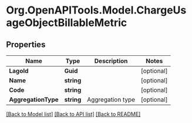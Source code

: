 
# Org.OpenAPITools.Model.ChargeUsageObjectBillableMetric

## Properties

Name | Type | Description | Notes
------------ | ------------- | ------------- | -------------
**LagoId** | **Guid** |  | [optional] 
**Name** | **string** |  | [optional] 
**Code** | **string** |  | [optional] 
**AggregationType** | **string** | Aggregation type | [optional] 

[[Back to Model list]](../README.md#documentation-for-models)
[[Back to API list]](../README.md#documentation-for-api-endpoints)
[[Back to README]](../README.md)

